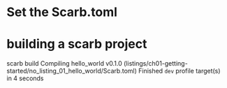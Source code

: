 # Set the Scarb.toml 

# building a scarb project 
   scarb build 
   Compiling hello_world v0.1.0 (listings/ch01-getting-started/no_listing_01_hello_world/Scarb.toml)
    Finished `dev` profile target(s) in 4 seconds

